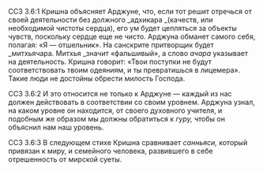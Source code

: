 ССЗ 3.6:1	Кришна объясняет Арджуне, что, если тот решит отречься от своей деятельности без должного _адхикара _(качеств, или необходимой чистоты сердца), его ум будет цепляться за объекты чувств, поскольку сердце еще не чисто. Арджуна обманет самого себя, полагая: «Я — отшельник». На санскрите притворщик будет _митхьячара. Митхья _значит «фальшивый», а слово _ачара_ указывает на деятельность. Кришна говорит: «Твои поступки не будут соответствовать твоим одеяниям, и ты превратишься в лицемера». Такие люди не достойны обрести милость Господа.

ССЗ 3.6:2	И это относится не только к Арджуне — каждый из нас должен действовать в соответствии со своим уровнем. Арджуна узнал, на каком уровне он находится, от своего духовного учителя, и подобным же образом мы должны обратиться к _гуру,_ чтобы он объяснил нам наш уровень.

ССЗ 3.6:3	В следующем стихе Кришна сравнивает _санньяси,_ который привязан к миру, и семейного человека, развившего в себе отрешенность от мирской суеты.